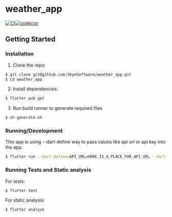 # weather_app
[![CI](https://github.com/banaszeknorbert/weather_app/actions/workflows/main.yml/badge.svg)](https://github.com/banaszeknorbert/weather_app/actions/workflows/main.yml)[![codecov](https://codecov.io/gh/banaszeknorbert/weather_app/branch/main/graph/badge.svg?token=HO6XUOPL2D)](https://codecov.io/gh/banaszeknorbert/weather_app)

## Getting Started

### Installation

1. Clone the repo:
```bash
$ git clone git@github.com:SkyeSoftware/weather_app.git
$ cd weather_app
```

2. Install dependencies:
```bash
$ flutter pub get
```

3. Run build runner to generate required files
```bash
$ sh generate.sh
```

### Running/Development
This app is using --dart-define way to pass values like api url or api key into the app.

```bash
$ flutter run --dart-define=API_URL=HERE_IS_A_PLACE_FOR_API_URL --dart-define=API_KEY=HERE_IS_A_PLACE_FOR_API_KEY
```

### Running Tests and Static analysis
For tests:

```bash
$ flutter test
```

For static analysis:
```bash
$ flutter analyze
```

